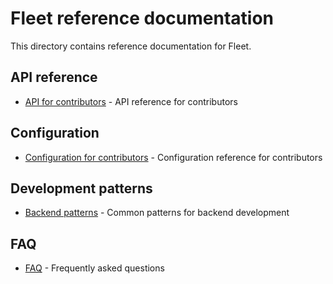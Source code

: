 # Fleet reference documentation

This directory contains reference documentation for Fleet.

## API reference

- [API for contributors](api-for-contributors.md) - API reference for contributors

## Configuration

- [Configuration for contributors](configuration-for-contributors.md) - Configuration reference for contributors

## Development patterns

- [Backend patterns](patterns-backend.md) - Common patterns for backend development

## FAQ

- [FAQ](faq.md) - Frequently asked questions